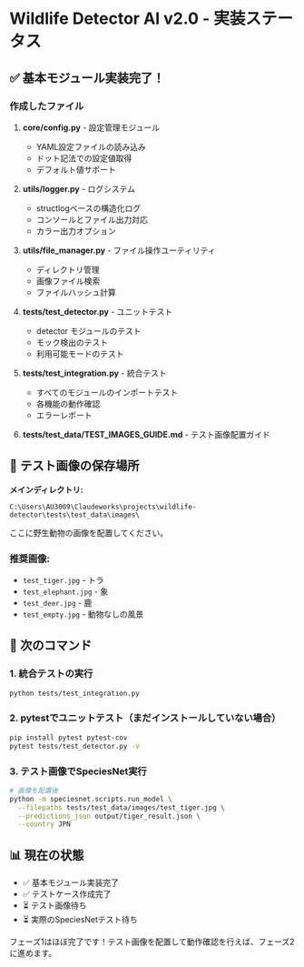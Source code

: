 # Wildlife Detector AI v2.0 - 実装ステータス

## ✅ 基本モジュール実装完了！

### 作成したファイル

1. **core/config.py** - 設定管理モジュール
   - YAML設定ファイルの読み込み
   - ドット記法での設定値取得
   - デフォルト値サポート

2. **utils/logger.py** - ログシステム
   - structlogベースの構造化ログ
   - コンソールとファイル出力対応
   - カラー出力オプション

3. **utils/file_manager.py** - ファイル操作ユーティリティ
   - ディレクトリ管理
   - 画像ファイル検索
   - ファイルハッシュ計算

4. **tests/test_detector.py** - ユニットテスト
   - detector モジュールのテスト
   - モック検出のテスト
   - 利用可能モードのテスト

5. **tests/test_integration.py** - 統合テスト
   - すべてのモジュールのインポートテスト
   - 各機能の動作確認
   - エラーレポート

6. **tests/test_data/TEST_IMAGES_GUIDE.md** - テスト画像配置ガイド

## 📸 テスト画像の保存場所

**メインディレクトリ:**
```
C:\Users\AU3009\Claudeworks\projects\wildlife-detector\tests\test_data\images\
```

ここに野生動物の画像を配置してください。

### 推奨画像:
- `test_tiger.jpg` - トラ
- `test_elephant.jpg` - 象
- `test_deer.jpg` - 鹿
- `test_empty.jpg` - 動物なしの風景

## 🚀 次のコマンド

### 1. 統合テストの実行
```bash
python tests/test_integration.py
```

### 2. pytestでユニットテスト（まだインストールしていない場合）
```bash
pip install pytest pytest-cov
pytest tests/test_detector.py -v
```

### 3. テスト画像でSpeciesNet実行
```bash
# 画像を配置後
python -m speciesnet.scripts.run_model \
  --filepaths tests/test_data/images/test_tiger.jpg \
  --predictions_json output/tiger_result.json \
  --country JPN
```

## 📊 現在の状態

- ✅ 基本モジュール実装完了
- ✅ テストケース作成完了
- ⏳ テスト画像待ち
- ⏳ 実際のSpeciesNetテスト待ち

フェーズ1はほぼ完了です！テスト画像を配置して動作確認を行えば、フェーズ2に進めます。
